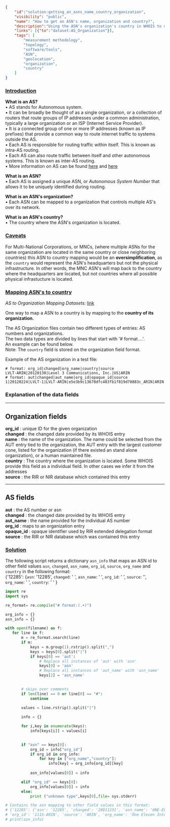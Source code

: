 ~~~json
{
    "id":"solution:getting_an_asns_name_country_organization",
    "visibility": "public",
    "name": "How to get an ASN's name, organization and country?",
    "description":"Using the ASN's organization's country in WHOIS to map an ASN to the country of it's headquarters.",
    "links": [{"to":"dataset:AS_Organization"}],
    "tags": [
        "measurement methodology",
        "topology",
        "software/tools",
        "ASN",
        "geolocation",
        "organization",
        "country"
    ]
}
~~~

### <ins> Introduction </ins> ###

**What is an AS?**\
 • AS stands for Autonomous system.\
 • It can be broadly be thought of as a single organization, or a collection of routers that route groups of IP addresses under a common administration, typically a large organization or an ISP (Internet Service Provider). \
 • It is a connected group of one or more IP addresses (known as IP prefixes) that provide a common way to route internet traffic to systems outside the AS.\
 • Each AS is responsible for routing traffic within itself. This is known as intra-AS routing. \
 • Each AS can also route traffic between itself and other autonomous systems. This is known as inter-AS routing. \
 • More information on AS can be found [here]( https://www.cs.rutgers.edu/~pxk/352/notes/autonomous_systems.html) and [here](https://www.caida.org/publications/presentations/2016/as_intro_topology_wind/as_intro_topology_wind.pdf)

**What is an ASN?**\
    • Each AS is assigned a unique ASN, or *Autonomous System Number* that allows it to be uniquely identified during routing.

**What is an ASN's organization?**\
    • Each ASN can be mapped to a organization that controls multiple AS's over its network. 

**What is an ASN's country?** \
    • The country where the ASN's organization is located. 
    
    
### <ins> Caveats </ins> ###

For Multi-National Corporations, or MNCs, (where multiple ASNs for the same organization are located in the same country or close neighboring countries) this ASN to country mapping would be an **oversimplification**, as the `country` would represent the ASN's headquarters but not the physical infrastructure. 
In other words, the MNC ASN's will map back to the country where the headquarters are located, but not countries where all possible physical infrastucture is located. 

### <ins> Mapping ASN's to country </ins> ###
*AS to Organization Mapping Datasets:* [link](https://www.caida.org/data/as-organizations/)

One way to map a ASN to a country is by mapping to the **country of its organization.** 

The AS Organization files contain two different types of entries: AS numbers and
organizations.\
The two data types are divided by lines that start with
'# format....'.\
An example can be found below.\
Note: The `country` field is stored on the organization field format. 

Example of the AS organization in a test file:
~~~
# format: org_id|changed|org_name|country|source
LVLT-ARIN|20120130|Level 3 Communications, Inc.|US|ARIN
# format: aut|changed|aut_name|org_id|opaque_id|source
1|20120224|LVLT-1|LVLT-ARIN|e5e3b9c13678dfc483fb1f819d70883c_ARIN|ARIN
~~~

### Explanation of the data fields ###

--------------------
Organization fields
--------------------

 **org_id** : unique ID for the given organization \
 **changed** : the changed date provided by its WHOIS entry \
 **name**    : the name of the organization. The name could be selected from the AUT entry tied to the
               organization, the AUT entry with the largest customer cone,
               listed for the organization (if there existed an stand alone
               organization), or a human maintained file. \
 **country** : The country where the organization is located. Some WHOIS provide this field as a individual field. In other                cases we infer it from the addresses \
 **source**  : the RIR or NIR database which contained this entry 

----------
AS fields
----------
**aut**     : the AS number or asn \
**changed** : the changed date provided by its WHOIS entry \
**aut_name** : the name provided for the individual AS number \
**org_id**  : maps to an organization entry \
**opaque_id**   : opaque identifier used by RIR extended delegation format \
**source**  : the RIR or NIR database which was contained this entry 

### <ins> Solution </ins> ###
The following script returns a dictionary `asn_info` that maps an ASN id to other field values `asn`, `changed`, `asn_name`, `org_id`, `source`, `org_name` and `country` in the following format:\
{'12285': {`asn`: '12285', `changed`: ' ', `asn_name`: ' ', 
`org_id`: ' ', `source`: '', `org_name`: ' ', `country`: ' ' }

 ~~~python
import re
import sys

re_format= re.compile("# format:(.+)")

org_info = {}
asn_info = {}

with open(filename) as f:
    for line in f:
        m = re_format.search(line)
        if m:
            keys = m.group(1).rstrip().split(",")
            keys = keys[0].split("|")
            if keys[0] == 'aut':
                # Replace all instances of 'aut' with 'asn'
                keys[0] = 'asn'
                # Replace all instances of 'aut_name' with 'asn_name'
                keys[2] = 'asn_name'

            
        # skips over comments
        if len(line) == 0 or line[0] == "#":
            continue

        values = line.rstrip().split("|")
    
        info = {}

        for i,key in enumerate(keys):
            info[keys[i]] = values[i]
           

        if "asn" == keys[0]:
            org_id = info["org_id"]
            if org_id in org_info:
                for key in ["org_name","country"]:
                    info[key] = org_info[org_id][key]
             
            asn_info[values[0]] = info

        elif "org_id" == keys[0]:
            org_info[values[0]] = info
        else:
            print ("unknown type",keys[0],file= sys.stderr)

# Contains the asn mapping to other field values in this format:
# {'12285': {'asn': '12285', 'changed': '20011231', 'asn_name': 'ONE-ELEVEN', 
# 'org_id': '111S-ARIN', 'source': 'ARIN', 'org_name': 'One Eleven Internet Services', 'country': 'US' }
# print(asn_info)       
            
~~~
